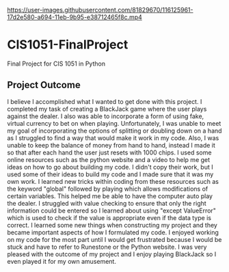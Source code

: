 

https://user-images.githubusercontent.com/81829670/116125961-17d2e580-a694-11eb-9b95-e38712465f8c.mp4

# CIS1051-FinalProject
Final Project for CIS 1051 in Python

## Project Outcome
I believe I accomplished what I wanted to get done with this project. I completed my task of creating a BlackJack game where the user plays against the dealer. I also was able to incorporate a form of using fake, virtual currency to bet on when playing. Unfortunately, I was unable to meet my goal of incorporating the options of splitting or doubling down on a hand as I struggled to find a way that would make it work in my code. Also, I was unable to keep the balance of money from hand to hand, instead I made it so that after each hand the user just resets with 1000 chips. I used some online resources such as the python website and a video to help me get ideas on how to go about building my code. I didn't copy their work, but I used some of their ideas to build my code and I made sure that it was my own work. I learned new tricks within coding from these resources such as the keyword "global" followed by playing which allows modifications of certain variables. This helped me be able to have the computer auto play the dealer. I struggled with value checking to ensure that only the right information could be entered so I learned about using "except ValueError" which is used to check if the value is appropriate even if the data type is correct. I learned some new things when constructing my project and they became important aspects of how I formulated my code. I enjoyed working on my code for the most part until I would get frustrated because I would be stuck and have to refer to Runestone or the Python website. I was very pleased with the outcome of my project and I enjoy playing BlackJack so I even played it for my own amusement. 
